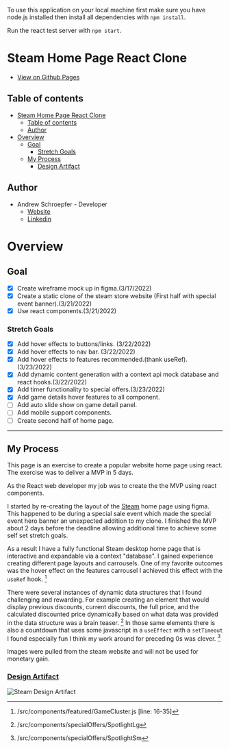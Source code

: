To use this application on your local machine first make sure you have node.js installed then install all dependencies with `npm install`.

Run the react test server with `npm start`.

# Steam Home Page React Clone

- [View on Github Pages](https://syntheticnerd.github.io/steam-clone-react-app/)
<!-- - [View on Heroku(Slower)](https://steam-clone-ajs2022.herokuapp.com/) -->

## Table of contents

- [Steam Home Page React Clone](#steam-home-page-react-clone)
  - [Table of contents](#table-of-contents)
  - [Author](#author)
- [Overview](#overview)
  - [Goal](#goal)
    - [Stretch Goals](#stretch-goals)
  - [My Process](#my-process)
    - [Design Artifact](#design-artifact)

## Author

- Andrew Schroepfer - Developer
  - [Website](https://syntheticnerd.github.io/)
  - [Linkedin](https://www.linkedin.com/in/andrew-schroepfer/)

# Overview

## Goal

- [x] Create wireframe mock up in figma.(3/17/2022)
- [x] Create a static clone of the steam store website (First half with special event banner).(3/21/2022)
- [x] Use react components.(3/21/2022)

### Stretch Goals

- [x] Add hover effects to buttons/links. (3/22/2022)
- [x] Add hover effects to nav bar. (3/22/2022)
- [x] Add hover effects to features recommended.(thank useRef). (3/23/2022)
- [x] Add dynamic content generation with a context api mock database and react hooks.(3/22/2022)
- [x] Add timer functionality to special offers.(3/23/2022)
- [x] Add game details hover features to all component.
- [ ] Add auto slide show on game detail panel.
- [ ] Add mobile support components.
- [ ] Create second half of home page.

---

## My Process

This page is an exercise to create a popular website home page using react. The exercise was to deliver a MVP in 5 days.

As the React web developer my job was to create the the MVP using react components.

I started by re-creating the layout of the [Steam](https://store.steampowered.com/) home page using figma. This happened to be during a special sale event which made the special event hero banner an unexpected addition to my clone. I finished the MVP about 2 days before the deadline allowing additional time to achieve some self set stretch goals.

As a result I have a fully functional Steam desktop home page that is interactive and expandable via a context "database". I gained experience creating different page layouts and carrousels. One of my favorite outcomes was the hover effect on the features carrousel I achieved this effect with the `useRef` hook. [^1]

[^1]: /src/components/featured/GameCluster.js [line: 16-35]

There were several instances of dynamic data structures that I found challenging and rewarding. For example creating an element that would display previous discounts, current discounts, the full price, and the calculated discounted price dynamically based on what data was provided in the data structure was a brain teaser. [^2] In those same elements there is also a countdown that uses some javascript in a `useEffect` with a `setTimeout` I found especially fun I think my work around for preceding 0s was clever. [^3]

[^2]: /src/components/specialOffers/SpotlightLg
[^3]: /src/components/specialOffers/SpotlightSm

Images were pulled from the steam website and will not be used for monetary gain.

### [Design Artifact](https://www.figma.com/file/MObbyGzcFfmiKCDAlGwGIS/steam-store-hp?node-id=20%3A75)

![Steam Design Artifact](./public/images/designArtifact.png)
